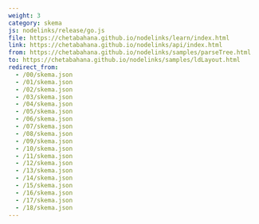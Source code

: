 ```yaml
---
weight: 3
category: skema
js: nodelinks/release/go.js
file: https://chetabahana.github.io/nodelinks/learn/index.html
link: https://chetabahana.github.io/nodelinks/api/index.html
from: https://chetabahana.github.io/nodelinks/samples/parseTree.html
to: https://chetabahana.github.io/nodelinks/samples/ldLayout.html
redirect_from:
  - /00/skema.json
  - /01/skema.json
  - /02/skema.json
  - /03/skema.json
  - /04/skema.json
  - /05/skema.json
  - /06/skema.json
  - /07/skema.json
  - /08/skema.json
  - /09/skema.json
  - /10/skema.json
  - /11/skema.json
  - /12/skema.json
  - /13/skema.json
  - /14/skema.json
  - /15/skema.json
  - /16/skema.json
  - /17/skema.json
  - /18/skema.json
---
```

